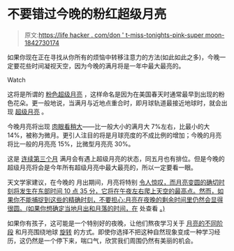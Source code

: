 # 不要错过今晚的粉红超级月亮

> 原文:[https://life hacker . com/don ' t-miss-tonights-pink-super moon-1842730174](https://lifehacker.com/dont-miss-tonights-pink-supermoon-1842730174)

如果你现在正在寻找从你所有的烦恼中转移注意力的方法(如此如此之多)，今晚一定要花些时间凝视天空，因为今晚的满月将是一年中最大最亮的。

Watch

这将是所谓的 [粉色超级月亮](https://www.nj.com/news/2020/04/the-full-april-moon-will-be-the-biggest-supermoon-of-2020-and-also-a-pink-moon.html) ，这样命名是因为在美国春天时通常最早到出现的粉色花朵。更一般地说，当满月与近地点重合时，即月球轨道最接近地球时，就会出现 [超级月亮](https://en.wikipedia.org/wiki/Supermoon) 。

今晚月亮将出现 [肉眼看稍大](https://earthsky.org/tonight/years-biggest-supermoon-on-night-of-april-7-8)——比一般大小的满月大 7%左右，比最小的大 14%，被称为微月。更引人注目的将是月球亮度的不成比例的增加；今晚的月亮将比一般的月亮亮 15%，比微型月亮亮 30%。

这是 [连续第三个月](https://www.washingtonpost.com/weather/2020/04/07/pink-moon-supermoon/) 满月会有遇上超级月亮的状态，同五月也有排位。但是今晚的超级月亮将会是今年所有超级月亮中最大最亮的，所以一定要看一眼。

天文学家建议，在今晚的 月出期间，月亮将特别 [令人惊叹，而月亮变圆的确切时刻将发生在东部时间 10 点 35 分，它将在午夜左右爬上天空的最高点。然而，如果你不能捕捉到这些的精确时刻，不要担心:月亮在夜晚的剩余时间里仍然会显得很圆。(如果你想确定当地月出和月落的时间，在](https://www.space.com/super-pink-full-moon-2020-teach-your-kids.html) 处查看 [。)](https://www.timeanddate.com/moon/) 

如果你有孩子，这可能是一个特别好的夜晚，让他们熬夜学习关于 [月亮的不同阶段](https://en.wikipedia.org/wiki/Lunar_phase) 和月亮围绕地球 [旋转](https://en.wikipedia.org/wiki/Moon) 的方式。即使你选择不把这种自然现象变成一种学习经历，这仍然是一个停下来，喘口气，欣赏我们周围仍然有美丽的机会。